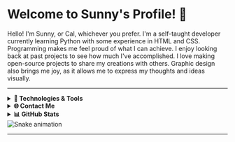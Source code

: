 # Welcome to Sunny's Profile! 👋

Hello! I'm Sunny, or Cal, whichever you prefer. I'm a self-taught developer currently learning Python with some experience in HTML and CSS. Programming makes me feel proud of what I can achieve. I enjoy looking back at past projects to see how much I've accomplished. I love making open-source projects to share my creations with others. Graphic design also brings me joy, as it allows me to express my thoughts and ideas visually.

---

<details>
<summary><b>🔧 Technologies & Tools</b></summary>

![Python](https://img.shields.io/badge/Python-3670A0?style=for-the-badge&logo=python&logoColor=ffdd54)
![Kotlin](https://img.shields.io/badge/Kotlin-0095D5?style=for-the-badge&logo=kotlin&logoColor=white)
![HTML5](https://img.shields.io/badge/HTML5-E34F26?style=for-the-badge&logo=html5&logoColor=white)
![CSS3](https://img.shields.io/badge/CSS3-1572B6?style=for-the-badge&logo=css3&logoColor=white)
![SQLite](https://img.shields.io/badge/SQLite-003B57?style=for-the-badge&logo=sqlite&logoColor=white)
![Figma](https://img.shields.io/badge/Figma-F24E1E?style=for-the-badge&logo=figma&logoColor=white)
![Notion](https://img.shields.io/badge/Notion-000000?style=for-the-badge&logo=notion&logoColor=white)

</details>



<details>
<summary><b>🌐 Contact Me</b></summary>
<div align="left">
  <img src="https://img.shields.io/static/v1?message=Discord&logo=discord&label=&color=7289DA&logoColor=white&labelColor=&style=for-the-badge" height="35" alt="discord logo"  />
  <img src="https://img.shields.io/static/v1?message=Gmail&logo=gmail&label=&color=D14836&logoColor=white&labelColor=&style=for-the-badge" height="35" alt="gmail logo"  />
  <a href="https://sunny223.dev"><img src="https://img.shields.io/static/v1?message=Website&logo=internet-explorer&label=&color=4285F4&logoColor=white&labelColor=&style=for-the-badge" height="35" alt="website logo" /></a>
</div>

</details>



<details>
<summary><b>📊 GitHub Stats</b></summary>

<div align="center">
  <img src="https://github-readme-stats.vercel.app/api?username=Sunny223dev&hide_title=false&hide_rank=false&show_icons=true&include_all_commits=true&count_private=true&disable_animations=false&theme=dracula&locale=en&hide_border=false" height="150" alt="stats graph"  />
  <img src="https://github-readme-stats.vercel.app/api/top-langs?username=Sunny223dev&locale=en&hide_title=false&layout=compact&card_width=320&langs_count=5&theme=dracula&hide_border=false" height="150" alt="languages graph"  />
</div>

</details>
<img src="https://raw.githubusercontent.com/Sunny223dev/Sunny223dev/output/snake.svg" alt="Snake animation" />

---

